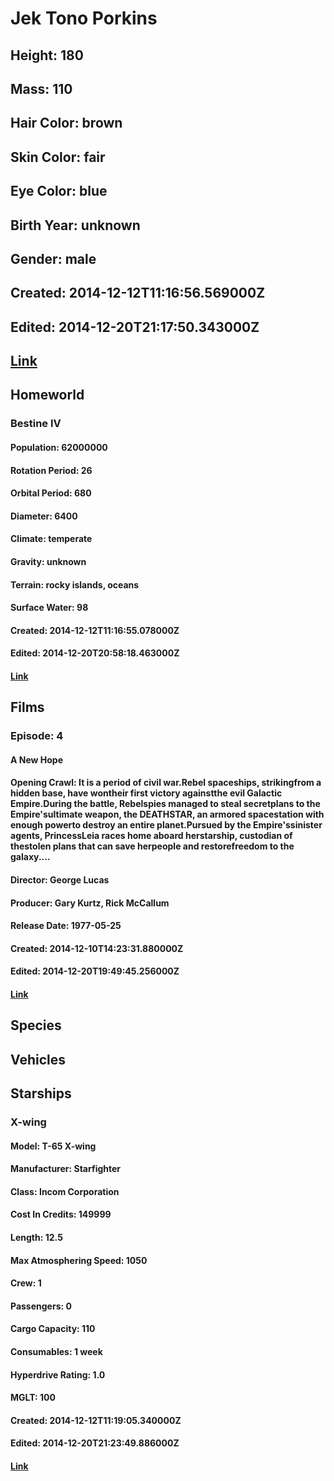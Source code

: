 # Jek Tono Porkins
## Height: 180
## Mass: 110
## Hair Color: brown
## Skin Color: fair
## Eye Color: blue
## Birth Year: unknown
## Gender: male
## Created: 2014-12-12T11:16:56.569000Z
## Edited: 2014-12-20T21:17:50.343000Z
## [Link](https://swapi.dev/api/people/19/)
## Homeworld
### Bestine IV
#### Population: 62000000
#### Rotation Period: 26
#### Orbital Period: 680
#### Diameter: 6400
#### Climate: temperate
#### Gravity: unknown
#### Terrain: rocky islands, oceans
#### Surface Water: 98
#### Created: 2014-12-12T11:16:55.078000Z
#### Edited: 2014-12-20T20:58:18.463000Z
#### [Link](https://swapi.dev/api/planets/26/)
## Films
### Episode: 4
#### A New Hope
#### Opening Crawl: It is a period of civil war.Rebel spaceships, strikingfrom a hidden base, have wontheir first victory againstthe evil Galactic Empire.During the battle, Rebelspies managed to steal secretplans to the Empire'sultimate weapon, the DEATHSTAR, an armored spacestation with enough powerto destroy an entire planet.Pursued by the Empire'ssinister agents, PrincessLeia races home aboard herstarship, custodian of thestolen plans that can save herpeople and restorefreedom to the galaxy....
#### Director: George Lucas
#### Producer: Gary Kurtz, Rick McCallum
#### Release Date: 1977-05-25
#### Created: 2014-12-10T14:23:31.880000Z
#### Edited: 2014-12-20T19:49:45.256000Z
#### [Link](https://swapi.dev/api/films/1/)
## Species
## Vehicles
## Starships
### X-wing
#### Model: T-65 X-wing
#### Manufacturer: Starfighter
#### Class: Incom Corporation
#### Cost In Credits: 149999
#### Length: 12.5
#### Max Atmosphering Speed: 1050
#### Crew: 1
#### Passengers: 0
#### Cargo Capacity: 110
#### Consumables: 1 week
#### Hyperdrive Rating: 1.0
#### MGLT: 100
#### Created: 2014-12-12T11:19:05.340000Z
#### Edited: 2014-12-20T21:23:49.886000Z
#### [Link](https://swapi.dev/api/starships/12/)